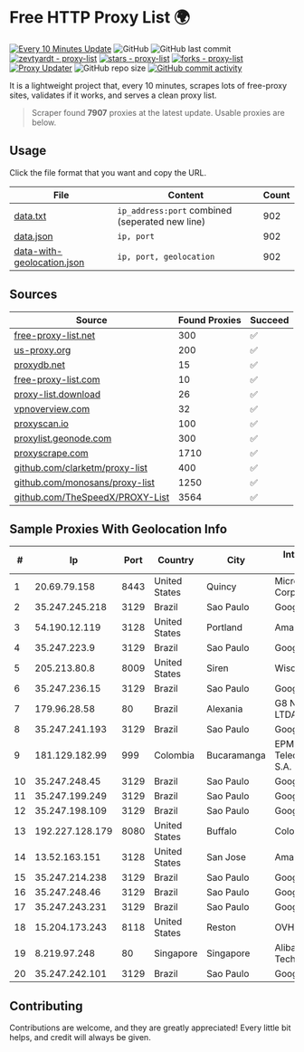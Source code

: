 
# Free HTTP Proxy List 🌍

[![Every 10 Minutes Update](https://github.com/mertguvencli/http-proxy-list/actions/workflows/main.yml/badge.svg?branch=main)](https://github.com/mertguvencli/http-proxy-list/actions/workflows/main.yml)
![GitHub](https://img.shields.io/github/license/mertguvencli/http-proxy-list)
![GitHub last commit](https://img.shields.io/github/last-commit/mertguvencli/http-proxy-list)
[![zevtyardt - proxy-list](https://img.shields.io/static/v1?label=zevtyardt&message=proxy-list&color=blue&logo=github)](https://github.com/zevtyardt/proxy-list "Go to GitHub repo")
[![stars - proxy-list](https://img.shields.io/github/stars/zevtyardt/proxy-list?style=social)](https://github.com/zevtyardt/proxy-list)
[![forks - proxy-list](https://img.shields.io/github/forks/zevtyardt/proxy-list?style=social)](https://github.com/zevtyardt/proxy-list)
[![Proxy Updater](https://github.com/zevtyardt/proxy-list/workflows/Proxy%20Updater/badge.svg)](https://github.com/zevtyardt/proxy-list/actions?query=workflow:"Proxy+Updater")
![GitHub repo size](https://img.shields.io/github/repo-size/zevtyardt/proxy-list)
[![GitHub commit activity](https://img.shields.io/github/commit-activity/m/zevtyardt/proxy-list?logo=commits)](https://github.com/zevtyardt/proxy-list/commits/main)

It is a lightweight project that, every 10 minutes, scrapes lots of free-proxy sites, validates if it works, and serves a clean proxy list.

> Scraper found **7907** proxies at the latest update. Usable proxies are below.

## Usage

Click the file format that you want and copy the URL.

|File|Content|Count|
|----|-------|-----|
|[data.txt](https://raw.githubusercontent.com/mertguvencli/http-proxy-list/main/proxy-list/data.txt)|`ip_address:port` combined (seperated new line)|902|
|[data.json](https://raw.githubusercontent.com/mertguvencli/http-proxy-list/main/proxy-list/data.json)|`ip, port`|902|
|[data-with-geolocation.json](https://raw.githubusercontent.com/mertguvencli/http-proxy-list/main/proxy-list/data-with-geolocation.json)|`ip, port, geolocation`|902|

## Sources

|Source|Found Proxies|Succeed|
|------|-------------|-------|
|[free-proxy-list.net](https://free-proxy-list.net)|300|✅|
|[us-proxy.org](https://www.us-proxy.org)|200|✅|
|[proxydb.net](http://proxydb.net)|15|✅|
|[free-proxy-list.com](https://free-proxy-list.com/?page=&port=&type%5B%5D=http&type%5B%5D=https&up_time=0&search=Search)|10|✅|
|[proxy-list.download](https://www.proxy-list.download/HTTP)|26|✅|
|[vpnoverview.com](https://vpnoverview.com/privacy/anonymous-browsing/free-proxy-servers)|32|✅|
|[proxyscan.io](https://www.proxyscan.io)|100|✅|
|[proxylist.geonode.com](https://proxylist.geonode.com/api/proxy-list?limit=300&page=1&sort_by=lastChecked&sort_type=desc&protocols=http,https)|300|✅|
|[proxyscrape.com](https://api.proxyscrape.com/v2/?request=displayproxies&protocol=http&timeout=10000&country=all&ssl=all&anonymity=all)|1710|✅|
|[github.com/clarketm/proxy-list](https://raw.githubusercontent.com/clarketm/proxy-list/master/proxy-list-raw.txt)|400|✅|
|[github.com/monosans/proxy-list](https://raw.githubusercontent.com/monosans/proxy-list/main/proxies/http.txt)|1250|✅|
|[github.com/TheSpeedX/PROXY-List](https://raw.githubusercontent.com/TheSpeedX/PROXY-List/master/http.txt)|3564|✅|


## Sample Proxies With Geolocation Info

|#|Ip|Port|Country|City|Internet Service Provider|
|-|--|----|-------|----|-------------------------|
|1|20.69.79.158|8443|United States|Quincy|Microsoft Corporation|
|2|35.247.245.218|3129|Brazil|Sao Paulo|Google LLC|
|3|54.190.12.119|3128|United States|Portland|Amazon.com, Inc.|
|4|35.247.223.9|3129|Brazil|Sao Paulo|Google LLC|
|5|205.213.80.8|8009|United States|Siren|WiscNet|
|6|35.247.236.15|3129|Brazil|Sao Paulo|Google LLC|
|7|179.96.28.58|80|Brazil|Alexania|G8 NETWORKS LTDA|
|8|35.247.241.193|3129|Brazil|Sao Paulo|Google LLC|
|9|181.129.182.99|999|Colombia|Bucaramanga|EPM Telecomunicaciones S.A. E.S.P.|
|10|35.247.248.45|3129|Brazil|Sao Paulo|Google LLC|
|11|35.247.199.249|3129|Brazil|Sao Paulo|Google LLC|
|12|35.247.198.109|3129|Brazil|Sao Paulo|Google LLC|
|13|192.227.128.179|8080|United States|Buffalo|ColoCrossing|
|14|13.52.163.151|3128|United States|San Jose|Amazon.com, Inc.|
|15|35.247.214.238|3129|Brazil|Sao Paulo|Google LLC|
|16|35.247.248.46|3129|Brazil|Sao Paulo|Google LLC|
|17|35.247.243.231|3129|Brazil|Sao Paulo|Google LLC|
|18|15.204.173.243|8118|United States|Reston|OVH SAS|
|19|8.219.97.248|80|Singapore|Singapore|Alibaba (US) Technology Co., Ltd.|
|20|35.247.242.101|3129|Brazil|Sao Paulo|Google LLC|



## Contributing

Contributions are welcome, and they are greatly appreciated! Every
little bit helps, and credit will always be given.

